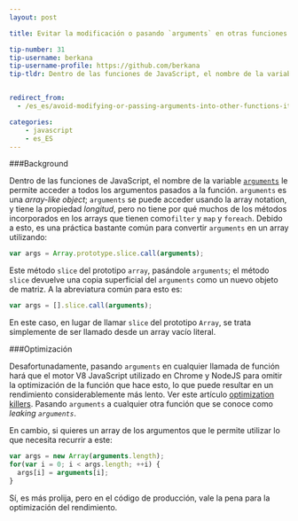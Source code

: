```yaml
---
layout: post

title: Evitar la modificación o pasando `arguments` en otras funciones - mata la optimización

tip-number: 31
tip-username: berkana
tip-username-profile: https://github.com/berkana
tip-tldr: Dentro de las funciones de JavaScript, el nombre de la variable `arguments` le permite acceder a todos los argumentos pasados a la función. `arguments` en un *array-like object*; `arguments` se puede acceder usando array notation, y tiene la propiedad *longitud*, pero no tiene muchos de los métodos incorporados en arrays que tienen como `filter` y `map` y `forEach`. Debido a esto, es una práctica bastante común para convertir `arguments` en una matriz utilizando el siguiente fragmento.


redirect_from:
  - /es_es/avoid-modifying-or-passing-arguments-into-other-functions-it-kills-optimization/

categories:
    - javascript
    - es_ES
---
```


###Background

Dentro de las funciones de JavaScript, el nombre de la variable [`arguments`](https://developer.mozilla.org/en-US/docs/Web/JavaScript/Reference/Functions/arguments) le permite acceder a todos los argumentos pasados a la función. `arguments` es una *array-like object*; `arguments` se puede acceder usando la array notation, y tiene la propiedad *longitud*, pero no tiene por qué muchos de los métodos incorporados en los arrays que tienen como`filter` y `map` y `foreach`. Debido a esto, es una práctica bastante común para convertir `arguments` en un array utilizando:

```js
var args = Array.prototype.slice.call(arguments);
```
Este método `slice` del prototipo `array`, pasándole `arguments`; el método `slice` devuelve una copia superficial del `arguments` como un nuevo objeto de matriz. A la abreviatura común para esto es:

```js
var args = [].slice.call(arguments);
```
En este caso, en lugar de llamar `slice` del prototipo `Array`, se trata simplemente de ser llamado desde un array vacío literal.

###Optimización

Desafortunadamente, pasando `arguments` en cualquier llamada de función hará que el motor V8 JavaScript utilizado en Chrome y NodeJS para omitir la optimización de la función que hace esto, lo que puede resultar en un rendimiento considerablemente más lento. Ver este artículo [optimization killers](https://github.com/petkaantonov/bluebird/wiki/Optimization-killers). Pasando `arguments` a cualquier otra función que se conoce como *leaking `arguments`*.

En cambio, si quieres un array de los argumentos que le permite utilizar lo que necesita recurrir a este:

```js
var args = new Array(arguments.length);
for(var i = 0; i < args.length; ++i) {
  args[i] = arguments[i];
}
```

Sí, es más prolija, pero en el código de producción, vale la pena para la optimización del rendimiento.